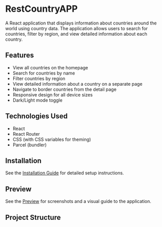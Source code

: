 # RestCountryAPP

A React application that displays information about countries around the world using country data. The application allows users to search for countries, filter by region, and view detailed information about each country.

## Features

- View all countries on the homepage
- Search for countries by name
- Filter countries by region
- View detailed information about a country on a separate page
- Navigate to border countries from the detail page
- Responsive design for all device sizes
- Dark/Light mode toggle

## Technologies Used

- React
- React Router
- CSS (with CSS variables for theming)
- Parcel (bundler)

## Installation

See the [Installation Guide](./INSTALLATION.md) for detailed setup instructions.

## Preview

See the [Preview](./PREVIEW.md) for screenshots and a visual guide to the application.

## Project Structure